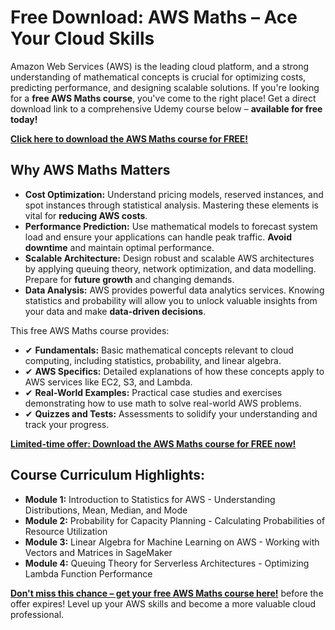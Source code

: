 # Free Download: AWS Maths – Ace Your Cloud Skills

Amazon Web Services (AWS) is the leading cloud platform, and a strong understanding of mathematical concepts is crucial for optimizing costs, predicting performance, and designing scalable solutions. If you're looking for a **free AWS Maths course**, you've come to the right place! Get a direct download link to a comprehensive Udemy course below – **available for free today!**

[**Click here to download the AWS Maths course for FREE!**](https://udemywork.com/aws-maths)

## Why AWS Maths Matters

*   **Cost Optimization:**  Understand pricing models, reserved instances, and spot instances through statistical analysis. Mastering these elements is vital for **reducing AWS costs**.
*   **Performance Prediction:**  Use mathematical models to forecast system load and ensure your applications can handle peak traffic.  **Avoid downtime** and maintain optimal performance.
*   **Scalable Architecture:** Design robust and scalable AWS architectures by applying queuing theory, network optimization, and data modelling. Prepare for **future growth** and changing demands.
*   **Data Analysis:**  AWS provides powerful data analytics services. Knowing statistics and probability will allow you to unlock valuable insights from your data and make **data-driven decisions**.

This free AWS Maths course provides:

*   ✔ **Fundamentals:**  Basic mathematical concepts relevant to cloud computing, including statistics, probability, and linear algebra.
*   ✔ **AWS Specifics:**  Detailed explanations of how these concepts apply to AWS services like EC2, S3, and Lambda.
*   ✔ **Real-World Examples:** Practical case studies and exercises demonstrating how to use math to solve real-world AWS problems.
*   ✔ **Quizzes and Tests:** Assessments to solidify your understanding and track your progress.

[**Limited-time offer: Download the AWS Maths course for FREE now!**](https://udemywork.com/aws-maths)

## Course Curriculum Highlights:

*   **Module 1:** Introduction to Statistics for AWS - Understanding Distributions, Mean, Median, and Mode
*   **Module 2:** Probability for Capacity Planning - Calculating Probabilities of Resource Utilization
*   **Module 3:** Linear Algebra for Machine Learning on AWS - Working with Vectors and Matrices in SageMaker
*   **Module 4:** Queuing Theory for Serverless Architectures - Optimizing Lambda Function Performance

[**Don't miss this chance – get your free AWS Maths course here!**](https://udemywork.com/aws-maths) before the offer expires! Level up your AWS skills and become a more valuable cloud professional.
